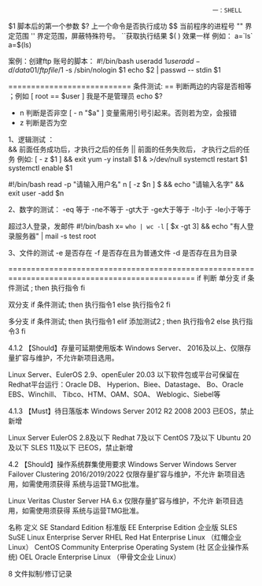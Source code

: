                                                               一：SHELL
$1 脚本后的第一个参数
$? 上一个命令是否执行成功
$$  当前程序的进程号
"" 界定范围
'' 界定范围，屏蔽特殊符号。
``获取执行结果    $( ) 效果一样  例如： a=`ls`  a=$(ls)

案例：创建ftp 账号的脚本：
#!/bin/bash
useradd $1
useradd -d /data01/ftpfile/$1 -s /sbin/nologin $1
echo $2 | passwd -- stdin $1

===========================
条件测试:  ==  判断两边的内容是否相等  ；例如  [ root == $user ] 我是不是管理员  echo $?
- n 判断是否非空   [ - n "$a" ]   变量需用引号引起来。否则若为空，会报错
- z 判断是否为空

1、逻辑测试  ：  
&&  前面任务成功后，才执行之后的任务
||  前面的任务失败后， 才执行之后的任务
例如:  [ - z $1 ]  && exit
yum -y install $1 & >/dev/null
 systemctl restart $1
 systemctl enable $1
 
 #!/bin/bash
 read -p "请输入用户名" n
 [ -z $n ] $ && echo "请输入名字" && exit
 user -add $n
 
 2、数字的测试：
 -eq 等于  -ne不等于 -gt大于  -ge大于等于  -lt小于  -le小于等于
 
 超过3人登录，发邮件
 #!/bin/bash
 x= `who | wc -l`
 [ $x -gt 3] && echo "有人登录服务器" | mail -s test root
 
 3、文件的测试
 -e 是否存在  -f  是否存在且为普通文件  -d 是否存在且为目录
 
 
 ===============================================================================================
 if 判断
 单分支
 if  条件测试 ; then
     执行指令
 fi
 
 双分支
 if  条件测试; then
    执行指令1
 else
    执行指令2
 fi
 
 多分支
  if  条件测试; then
    执行指令1
 elif  添加测试2 ; then
    执行指令2
 else
    执行指令3
 fi

4.1.2 【Should】存量可延期使用版本
Windows Server、 2016及以上、仅限存量扩容与维护，不允许新项目选用。

Linux Server、EulerOS 2.9、openEuler 20.03
以下软件包或平台可保留在
Redhat平台运行：Oracle DB、
Hyperion、Biee、Datastage、
Bo、Oracle EBS、Winchill、
Tibco、HTM、OAM、SOA、
Weblogic、Siebel等

4.1.3 【Must】待日落版本
Windows Server
2012 R2
2008
2003
已EOS，禁止新增

Linux Server
EulerOS 2.8及以下
Redhat 7及以下
CentOS 7及以下
Ubuntu 20及以下
SLES 11及以下
已EOS，禁止新增


4.2 【Should】操作系统群集使用要求
Windows Server
Windows Server Failover
Clustering 2016/2019/2022
仅限存量扩容与维护，不允许
新项目选用，如需使用须获得
系统与运营TMG批准。

Linux
Veritas Cluster Server HA 6.x
仅限存量扩容与维护，不允许
新项目选用，如需使用须获得
系统与运营TMG批准。


名称 定义
SE Standard Edition 标准版
EE Enterprise Edition 企业版
SLES SuSE Linux Enterprise Server
RHEL Red Hat Enterprise Linux （红帽企业Linux）
CentOS
Community Enterprise Operating System (社
区企业操作系统)
OEL
Oracle Enterprise Linux （甲骨文企业
Linux）

8 文件拟制/修订记录

 
 
